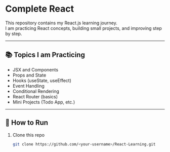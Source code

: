 ﻿# Complete React

This repository contains my React.js learning journey.  
I am practicing React concepts, building small projects, and improving step by step.

---

## 📚 Topics I am Practicing
- JSX and Components
- Props and State
- Hooks (useState, useEffect)
- Event Handling
- Conditional Rendering
- React Router (basics)
- Mini Projects (Todo App, etc.)

---

## 🚀 How to Run
1. Clone this repo  
   ```bash
   git clone https://github.com/<your-username>/React-Learning.git
